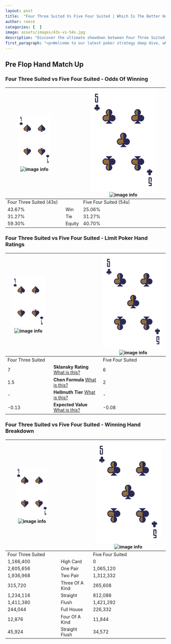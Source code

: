 ```yaml
---
layout: post
title:  "Four Three Suited Vs Five Four Suited | Which Is The Better Hand In Poker? A Complete Guide"
author: reece
categories: [  ]
image: assets/images/43s-vs-54s.jpg
description: "Discover the ultimate showdown between Four Three Suited and Five Four Suited in poker! Uncover the odds, strategies, and scenarios where one hand triumphs over the other. Get ready to up your poker game with this thrilling analysis."
first_paragraph: "<p>Welcome to our latest poker strategy deep dive, where we're pitting two distinct hands against each other in a high-stakes showdown: Four Three Suited vs Five Four Suited.</p><p>In the dynamic world of poker, every decision counts, and knowing which hand holds the upper hand is key to your success at the table.</p><p>In this article, we'll dissect these two hands, explore the scenarios where one dominates the other, and equip you with the knowledge to make strategic choices that can tip the odds in your favor.</p><p>Get ready to unravel the intriguing dynamics of these poker hands and elevate your game to new heights.</p>"
---
```




[comment]: # (sp0)

## Pre Flop Hand Match Up

<div class="table hand-ratings" markdown="1"> 



### Four Three Suited vs Five Four Suited - Odds Of Winning


    
| ![image info](assets/images/hand1/4.png) ![image info](assets/images/hand1/3s.png) |  | ![image info](assets/images/hand2/5.png) ![image info](assets/images/hand2/4s.png) |
| -------- | -------- | -------- |
| Four Three Suited (43s) |  | Five Four Suited (54s) |
| 43.67% | Win | 25.06% |
| 31.27% | Tie | 31.27% |
| 59.30% | Equity | 40.70% |




[comment]: # (sp1)



### Four Three Suited vs Five Four Suited - Limit Poker Hand Ratings


    
| ![image info](assets/images/hand1/4.png) ![image info](assets/images/hand1/3s.png) |  | ![image info](assets/images/hand2/5.png) ![image info](assets/images/hand2/4s.png) |
| -------- | -------- | -------- |
| Four Three Suited |  | Five Four Suited |
| 7 | **Sklansky Rating** [What is this?](/sklansky-rating-explained) | 6 |
| 1.5 | **Chen Formula** [What is this?](/chen-formula-explained) | 2 |
| - | **Hellmuth Tier** [What is this?](/Hellmuth-tier-explained) | - |
| -0.13 | **Expected Value** [What is this?](/expected-value-explained) | -0.08 |




[comment]: # (sp2)



### Four Three Suited vs Five Four Suited - Winning Hand Breakdown


    
| ![image info](assets/images/hand1/4.png) ![image info](assets/images/hand1/3s.png) |  | ![image info](assets/images/hand2/5.png) ![image info](assets/images/hand2/4s.png) |
| -------- | -------- | -------- |
| Four Three Suited |  | Five Four Suited |
| 1,166,400 | High Card | 0 |
| 2,605,656 | One Pair | 1,065,120 |
| 1,936,968 | Two Pair | 1,312,332 |
| 315,720 | Three Of A Kind | 265,608 |
| 1,234,116 | Straight | 812,088 |
| 1,411,380 | Flush | 1,421,292 |
| 244,044 | Full House | 226,332 |
| 12,876 | Four Of A Kind | 11,844 |
| 45,924 | Straight Flush | 34,572 |




[comment]: # (sp3)



</div>

[comment]: # (sp4)



[comment]: # (sp5)


